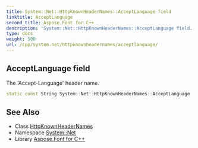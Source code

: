 ```yaml
---
title: System::Net::HttpKnownHeaderNames::AcceptLanguage field
linktitle: AcceptLanguage
second_title: Aspose.Font for C++
description: 'System::Net::HttpKnownHeaderNames::AcceptLanguage field. The ''Accept-Language'' header name in C++.'
type: docs
weight: 500
url: /cpp/system.net/httpknownheadernames/acceptlanguage/
---
```

## AcceptLanguage field


The 'Accept-Language' header name.

```cpp
static const String System::Net::HttpKnownHeaderNames::AcceptLanguage
```

## See Also

* Class [HttpKnownHeaderNames](../)
* Namespace [System::Net](../../)
* Library [Aspose.Font for C++](../../../)
